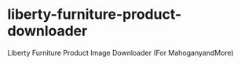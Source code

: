 # liberty-furniture-product-downloader
 Liberty Furniture Product Image Downloader (For MahoganyandMore)
